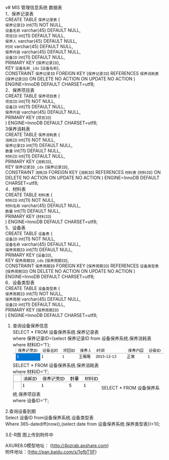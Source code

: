 v# MIS
管理信息系统
数据表<br/>
1．保养记录表</br>
CREATE TABLE `保养记录表` ( <br/>
  `保养记录ID` int(11) NOT NULL,<br/>
  `设备名称` varchar(45) DEFAULT NULL,<br/>
  `项目ID` int(11) DEFAULT NULL,<br/>
  `保养人` varchar(45) DEFAULT NULL,<br/>
  `时间` varchar(45) DEFAULT NULL,<br/>
  `保养内容` varchar(45) DEFAULT NULL,<br/>
  `设备ID` int(11) DEFAULT NULL,<br/>
  PRIMARY KEY (`保养记录ID`),<br/>
  KEY `设备名称_idx` (`设备名称`),<br/>
  CONSTRAINT `保养记录ID` FOREIGN KEY (`保养记录ID`) REFERENCES `保养消耗表` (`保养记录ID`) ON DELETE NO ACTION ON UPDATE NO ACTION
) ENGINE=InnoDB DEFAULT CHARSET=utf8;<br/>
2．保养项目表<br/>
 CREATE TABLE `保养项目表` (<br/>
  `项目ID` int(11) NOT NULL,<br/>
  `设备ID` int(11) DEFAULT NULL,<br/>
  `保养内容` varchar(45) DEFAULT NULL,<br/>
  PRIMARY KEY (`项目ID`)<br/>
) ENGINE=InnoDB DEFAULT CHARSET=utf8;<br/>
3保养消耗表<br/>
CREATE TABLE `保养消耗表` (<br/>
  `消耗ID` int(11) NOT NULL,<br/>
  `保养记录ID` int(11) DEFAULT NULL,<br/>
  `数量` int(11) DEFAULT NULL,<br/>
  `材料ID` int(11) DEFAULT NULL,<br/>
  PRIMARY KEY (`消耗ID`),<br/>
  KEY `保养记录ID_idx` (`保养记录ID`),<br/>
  CONSTRAINT `消耗ID` FOREIGN KEY (`消耗ID`) REFERENCES `材料表` (`材料ID`) ON DELETE NO ACTION ON UPDATE NO ACTION
) ENGINE=InnoDB DEFAULT CHARSET=utf8;<br/>
4．材料表<br/>
CREATE TABLE `材料表` (<br/>
  `材料ID` int(11) NOT NULL,<br/>
  `材料名称` varchar(45) DEFAULT NULL,<br/>
  `数量` int(11) DEFAULT NULL,<br/>
  PRIMARY KEY (`材料ID`)<br/>
) ENGINE=InnoDB DEFAULT CHARSET=utf8;<br/>
5．设备表<br/>
CREATE TABLE `设备表` (<br/>
  `设备ID` int(11) NOT NULL,<br/>
  `设备名称` varchar(45) DEFAULT NULL,<br/>
  `保养周期ID` int(11) DEFAULT NULL,<br/>
  PRIMARY KEY (`设备ID`),<br/>
  KEY `保养周期ID_idx` (`保养周期ID`),<br/>
  CONSTRAINT `保养周期ID` FOREIGN KEY (`保养周期ID`) REFERENCES `设备类型表` (`保养周期ID`) ON DELETE NO ACTION ON UPDATE NO ACTION
) ENGINE=InnoDB DEFAULT CHARSET=utf8;<br/>
6．设备类型表<br/>
CREATE TABLE `设备类型表` (<br/>
  `保养周期ID` int(11) NOT NULL,<br/>
  `保养周期` varchar(45) DEFAULT NULL,<br/>
  `设备ID` int(11) DEFAULT NULL,<br/>
  PRIMARY KEY (`保养周期ID`)<br/>
) ENGINE=InnoDB DEFAULT CHARSET=utf8;<br/>
1.	查询设备保养信息<br/>
SELECT * FROM 设备保养系统.保养记录表<br/>
where 保养记录ID=(select 保养记录ID from 设备保养系统.保养消耗表<br/> 
where 材料ID='1');<br/>
![](/0.png)
SELECT * FROM 设备保养系统.保养消耗表<br/>
where 材料ID='1';<br/>
![](/1.png)
SELECT * FROM 设备保养系统.保养项目表<br/>
where 设备ID='1';<br/>

2.查询设备到期<br/>
Select 设备ID from设备保养系统.设备类型表<br/>
Where 365-datediff(now(),(select date from 设备保养系统.保养类型表))<10;<br/>

3.E-R图
图上传到附件中

AXURE8.0模型地址： (http://4pzrab.axshare.com)<br/>
附件地址：(http://pan.baidu.com/s/1gfbT1IF)

